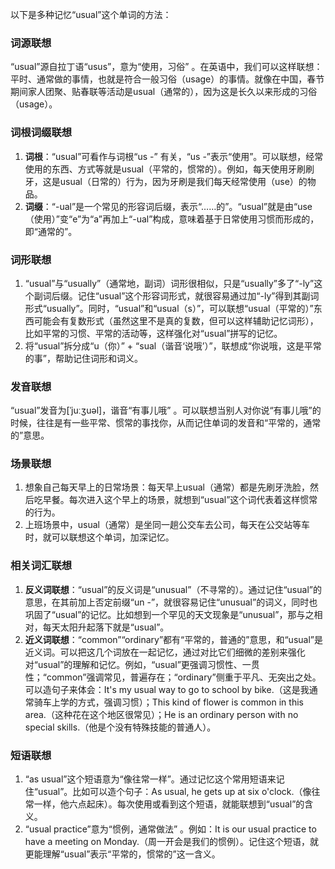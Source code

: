 以下是多种记忆“usual”这个单词的方法：

### 词源联想
“usual”源自拉丁语“usus”，意为“使用，习俗” 。在英语中，我们可以这样联想：平时、通常做的事情，也就是符合一般习俗（usage）的事情。就像在中国，春节期间家人团聚、贴春联等活动是usual（通常的），因为这是长久以来形成的习俗（usage）。

### 词根词缀联想
1. **词根**：“usual”可看作与词根“us -” 有关，“us -”表示“使用”。可以联想，经常使用的东西、方式等就是usual（平常的，惯常的）。例如，每天使用牙刷刷牙，这是usual（日常的）行为，因为牙刷是我们每天经常使用（use）的物品。
2. **词缀**：“-ual”是一个常见的形容词后缀，表示“……的”。“usual”就是由“use（使用）”变“e”为“a”再加上“-ual”构成，意味着基于日常使用习惯而形成的，即“通常的”。

### 词形联想
1. “usual”与“usually”（通常地，副词）词形很相似，只是“usually”多了“-ly”这个副词后缀。记住“usual”这个形容词形式，就很容易通过加“-ly”得到其副词形式“usually”。同时，“usual”和“usual（s）”，可以联想“usual（平常的）”东西可能会有复数形式（虽然这里不是真的复数，但可以这样辅助记忆词形），比如平常的习惯、平常的活动等，这样强化对“usual”拼写的记忆。
2. 将“usual”拆分成“u（你）” + “sual（谐音‘说哦’）”，联想成“你说哦，这是平常的事”，帮助记住词形和词义。

### 发音联想
“usual”发音为[ˈjuːʒuəl]，谐音“有事儿哦” 。可以联想当别人对你说“有事儿哦”的时候，往往是有一些平常、惯常的事找你，从而记住单词的发音和“平常的，通常的”意思。

### 场景联想
1. 想象自己每天早上的日常场景：每天早上usual（通常）都是先刷牙洗脸，然后吃早餐。每次进入这个早上的场景，就想到“usual”这个词代表着这样惯常的行为。
2. 上班场景中，usual（通常）是坐同一趟公交车去公司，每天在公交站等车时，就可以联想这个单词，加深记忆。

### 相关词汇联想
1. **反义词联想**：“usual”的反义词是“unusual”（不寻常的）。通过记住“usual”的意思，在其前加上否定前缀“un -”，就很容易记住“unusual”的词义，同时也巩固了“usual”的记忆。比如想到一个罕见的天文现象是“unusual”，那与之相对，每天太阳升起落下就是“usual”。
2. **近义词联想**：“common”“ordinary”都有“平常的，普通的”意思，和“usual”是近义词。可以把这几个词放在一起记忆，通过对比它们细微的差别来强化对“usual”的理解和记忆。例如，“usual”更强调习惯性、一贯性；“common”强调常见，普遍存在；“ordinary”侧重于平凡、无突出之处。可以造句子来体会：It's my usual way to go to school by bike.（这是我通常骑车上学的方式，强调习惯）；This kind of flower is common in this area.（这种花在这个地区很常见）；He is an ordinary person with no special skills.（他是个没有特殊技能的普通人）。

### 短语联想
1. “as usual”这个短语意为“像往常一样”。通过记忆这个常用短语来记住“usual”。比如可以造个句子：As usual, he gets up at six o'clock.（像往常一样，他六点起床）。每次使用或看到这个短语，就能联想到“usual”的含义。
2. “usual practice”意为“惯例，通常做法” 。例如：It is our usual practice to have a meeting on Monday.（周一开会是我们的惯例）。记住这个短语，就更能理解“usual”表示“平常的，惯常的”这一含义。 